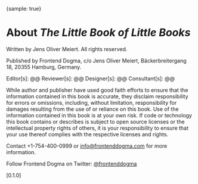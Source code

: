 {sample: true}
# About _The Little Book of Little Books_

Written by Jens Oliver Meiert. All rights reserved.

Published by Frontend Dogma, c/o Jens Oliver Meiert, Bäckerbreitergang 18, 20355 Hamburg, Germany.

Editor[s]: @@
Reviewer[s]: @@
Designer[s]: @@
Consultant[s]: @@

While author and publisher have used good faith efforts to ensure that the information contained in this book is accurate, they disclaim responsibility for errors or omissions, including, without limitation, responsibility for damages resulting from the use of or reliance on this book. Use of the information contained in this book is at your own risk. If code or technology this book contains or describes is subject to open source licenses or the intellectual property rights of others, it is your responsibility to ensure that your use thereof complies with the respective licenses and rights.

Contact +1-754-400-0999 or info@frontenddogma.com for more information.

Follow Frontend Dogma on Twitter: [@frontenddogma](https://twitter.com/frontenddogma)

[0.1.0]